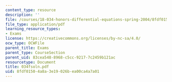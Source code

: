 ```yaml
---
content_type: resource
description: ''
file: /courses/18-034-honors-differential-equations-spring-2004/8fdf01504a8a3e19026bea00ca4a7a01_034fsoln.pdf
file_type: application/pdf
learning_resource_types:
- Exams
license: https://creativecommons.org/licenses/by-nc-sa/4.0/
ocw_type: OCWFile
parent_title: Exams
parent_type: CourseSection
parent_uid: 83cea548-8968-c5cc-9217-7c2459b121ac
resourcetype: Document
title: 034fsoln.pdf
uid: 8fdf0150-4a8a-3e19-026b-ea00ca4a7a01
---
```

